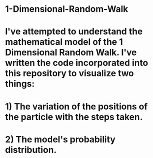 # 1-Dimensional-Random-Walk
# I've attempted to understand the mathematical model of the 1 Dimensional Random Walk. I've written the code incorporated into this repository to visualize two things:
# 1) The variation of the positions of the particle with the steps taken.
# 2) The model's probability distribution.

